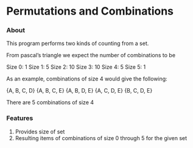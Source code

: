 # Permutations and Combinations 

### About

This program performs two kinds of counting from a set.

From pascal’s triangle we expect the number of combinations to be

Size 0: 1
Size 1: 5
Size 2: 10
Size 3: 10
Size 4: 5
Size 5: 1

As an example, combinations of size 4 would give the following:

{A, B, C, D}
{A, B, C, E}
{A, B, D, E}
{A, C, D, E}
{B, C, D, E}

There are 5 combinations of size 4

### Features

1. Provides size of set
2. Resulting items of combinations of size 0 through 5 for the given set

